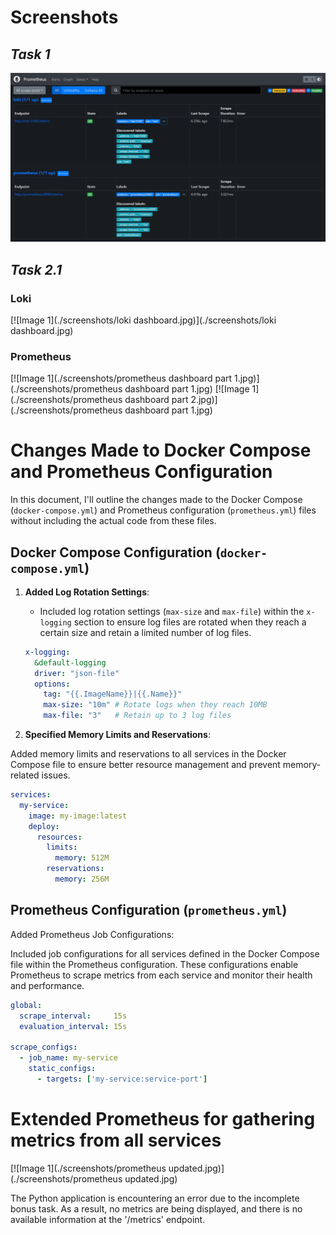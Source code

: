 # Screenshots
## *Task 1*

[![Image 1](./screenshots/prometheus.jpg)](./screenshots/prometheus.jpg)

## *Task 2.1*

### Loki
[![Image 1](./screenshots/loki dashboard.jpg)](./screenshots/loki dashboard.jpg)

### Prometheus
[![Image 1](./screenshots/prometheus dashboard part 1.jpg)](./screenshots/prometheus dashboard part 1.jpg)
[![Image 1](./screenshots/prometheus dashboard part 2.jpg)](./screenshots/prometheus dashboard part 1.jpg)


# Changes Made to Docker Compose and Prometheus Configuration

In this document, I'll outline the changes made to the Docker Compose (`docker-compose.yml`) and Prometheus configuration (`prometheus.yml`) files without including the actual code from these files.

## Docker Compose Configuration (`docker-compose.yml`)

1. **Added Log Rotation Settings**:
   - Included log rotation settings (`max-size` and `max-file`) within the `x-logging` section to ensure log files are rotated when they reach a certain size and retain a limited number of log files.

   ```yaml
   x-logging:
     &default-logging
     driver: "json-file"
     options:
       tag: "{{.ImageName}}|{{.Name}}"
       max-size: "10m" # Rotate logs when they reach 10MB
       max-file: "3"   # Retain up to 3 log files

2. **Specified Memory Limits and Reservations**:

Added memory limits and reservations to all services in the Docker Compose file to ensure better resource management and prevent memory-related issues.
```yaml
services:
  my-service:
    image: my-image:latest
    deploy:
      resources:
        limits:
          memory: 512M
        reservations:
          memory: 256M
```


## Prometheus Configuration (`prometheus.yml`)
Added Prometheus Job Configurations:

Included job configurations for all services defined in the Docker Compose file within the Prometheus configuration. These configurations enable Prometheus to scrape metrics from each service and monitor their health and performance.

```yaml
global:
  scrape_interval:     15s
  evaluation_interval: 15s

scrape_configs:
  - job_name: my-service
    static_configs:
      - targets: ['my-service:service-port']
```

# Extended Prometheus for gathering metrics from all services
[![Image 1](./screenshots/prometheus updated.jpg)](./screenshots/prometheus updated.jpg)

The Python application is encountering an error due to the incomplete bonus task. As a result, no metrics are being displayed, and there is no available information at the '/metrics' endpoint.